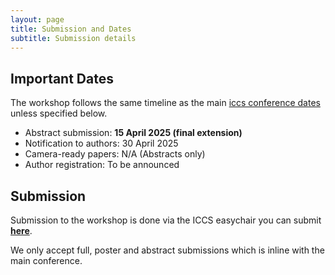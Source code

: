 ```yaml
---
layout: page
title: Submission and Dates
subtitle: Submission details  
---
```


## Important Dates

The workshop follows the same timeline as the main [iccs conference dates](https://www.iccs-meeting.org/iccs2025/important-dates/) unless specified below.

- Abstract submission: **15 April 2025 (final extension)**
- Notification to authors: 30 April 2025
- Camera-ready papers: N/A (Abstracts only)
- Author registration: To be announced


## Submission

Submission to the workshop is done via the ICCS easychair you can submit [**here**](https://easychair.org/conferences/?conf=iccs2025).

We only accept full, poster and abstract submissions which is inline with the main conference. 
